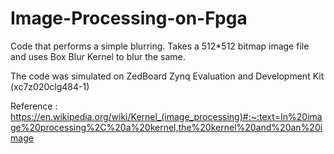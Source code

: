 # Image-Processing-on-Fpga
Code that performs a simple blurring. Takes a 512*512 bitmap image file and uses Box Blur Kernel to blur the same.

The code was simulated on ZedBoard Zynq Evaluation and Development Kit (xc7z020clg484-1)


Reference : https://en.wikipedia.org/wiki/Kernel_(image_processing)#:~:text=In%20image%20processing%2C%20a%20kernel,the%20kernel%20and%20an%20image
